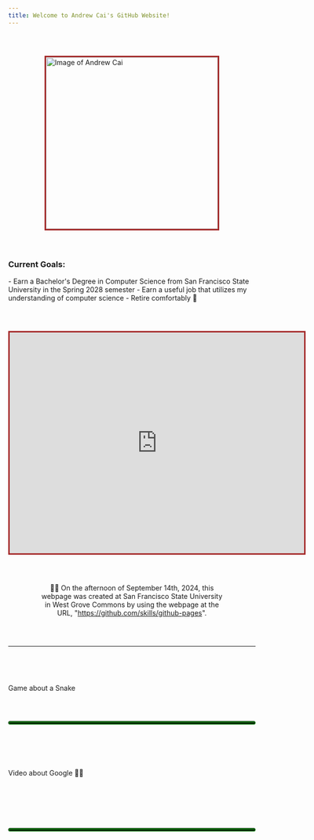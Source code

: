 ```yaml
---
title: Welcome to Andrew Cai's GitHub Website!
---
```


<p style="margin-bottom:2em;white-space:pre"> </p>

<!-- Reminder for editing this webpage: please make my webpages read-only to prevent hacker attacks, because the user is likely to already have access to good social media platforms, and for this webpage, I do not want to use more third-party online platforms so far -->

<img src="https://avatars.githubusercontent.com/u/181604248?s=400&u=88a726ffaab91d761b32cb516b31b18dad0c521c&v=4" alt="Image of Andrew Cai" width="350" height="350" style="border:3px solid brown;vertical-align:middle;display:block;float:none;left:0;right:0;margin:auto">

<p style="margin-bottom:2em;white-space:pre"> </p>

<h3>Current Goals:</h3>
- Earn a Bachelor's Degree in Computer Science from San Francisco State University in the Spring 2028 semester
- Earn a useful job that utilizes my understanding of computer science
- Retire comfortably 👴

<p style="margin-bottom:2em;white-space:pre"> </p>

<iframe src="https://www.google.com/maps/embed?pb=!1m10!1m8!1m3!1d12622.913523266852!2d-122.481876!3d37.72605300000001!3m2!1i1024!2i768!4f13.1!5e0!3m2!1sen!2sus!4v1727420687329!5m2!1sen!2sus" width="600" height="450" style="border:3px solid brown;vertical-align:middle;display:block;float:none;left:0;right:0;margin:auto" allowfullscreen="" loading="lazy" referrerpolicy="no-referrer-when-downgrade"></iframe>

<p style="margin-bottom:2em;white-space:pre"> </p>

<p style="vertical-align:middle;display:block;float:none;left:0;right:0;margin:auto;width:75%;text-align:center">
      👨‍🎓 On the afternoon of September 14th, 2024, this webpage was created at San Francisco State University in West Grove Commons by using the webpage at the URL, "<a href="https://github.com/skills/github-pages">https://github.com/skills/github-pages</a>".
</p>

<p style="margin-bottom:2em;white-space:pre"> </p>

<hr>

<p style="margin-bottom:1em;white-space:pre"> </p>

<details>
      <summary style="width:600px;vertical-align:middle;display:block;float:none;left:0;right:0;margin:auto">
            <p style="margin-bottom:1em;white-space:pre"> </p>
            Game about a Snake
            <p style="margin-bottom:1em;white-space:pre"> </p>
      </summary>
      
      <h3 style="vertical-align:middle;display:block;float:none;left:0;right:0;margin:auto;width:50%;text-align:center">Andrew Cai's Snake Game Program:</h3>
      
      <p style="margin-bottom:2em;white-space:pre"> </p>
      
      <canvas id="canvas" width="500" height="500" style="border:3px solid brown;vertical-align:middle;display:block;float:none;left:0;right:0;margin:auto"></canvas>
      <script src="https://code.jquery.com/jquery-2.1.0.js"></script>
      <script>
            //	Set	up	canvas
            var canvas = document.getElementById("canvas");
            var ctx = canvas.getContext("2d");
            //	Get	the	width	and	height	from	the	canvas	element
            var width = canvas.width;
            var height = canvas.height;
            //	Work	out	the	width	and	height	in	blocks
            var blockSize = 10;
            var widthInBlocks = width / blockSize;
            var heightInBlocks = height / blockSize;
            //	Set	score	to	0
            var score = 0;
            //	Draw	the	border
            var drawBorder = function() {
              ctx.fillStyle = "aquamarine";
              ctx.fillRect(0, 0, width, height);
              ctx.fillStyle = "Gray";
              ctx.fillRect(0, 0, width, blockSize);
              ctx.fillRect(0, height - blockSize, width, blockSize);
              ctx.fillRect(0, 0, blockSize, height);
              ctx.fillRect(width - blockSize, 0, blockSize, height);
            };
            //	Draw	the	score	in	the	top-left	corner
            var drawScore = function() {
              ctx.font = "20px	Courier";
              ctx.fillStyle = "Black";
              ctx.textAlign = "left";
              ctx.textBaseline = "top";
              ctx.fillText("Score:	" + score, blockSize, blockSize);
            };
            //	Clear	the	interval	and	display	Game	Over	text
            var gameOver = function() {
              clearInterval(intervalId);
              ctx.font = "60px	Courier";
              ctx.fillStyle = "Black";
              ctx.textAlign = "center";
              ctx.textBaseline = "middle";
              ctx.fillText("Game	Over", width / 2, height / 2);
            };
            //	Draw	a	circle	(using	the	function	from	Chapter	14)
            var circle = function(x, y, radius, fillCircle) {
              ctx.beginPath();
              ctx.arc(x, y, radius, 0, Math.PI * 2, false);
              if (fillCircle) {
                ctx.fill();
              } else {
                ctx.stroke();
              }
            };
            //	The	Block	constructor
            var Block = function(col, row) {
              this.col = col;
              this.row = row;
            };
            //	Draw	a	square	at	the	block's	location
            Block.prototype.drawSquare = function(color) {
              var x = this.col * blockSize;
              var y = this.row * blockSize;
              ctx.fillStyle = color;
              ctx.fillRect(x, y, blockSize, blockSize);
            };
            //	Draw	a	circle	at	the	block's	location
            Block.prototype.drawCircle = function(color) {
              var centerX = this.col * blockSize + blockSize / 2;
              var centerY = this.row * blockSize + blockSize / 2;
              ctx.fillStyle = color;
              circle(centerX, centerY, blockSize / 2, true);
            };
            //	Check	if	this	block	is	in	the	same	location	as	another	block
            Block.prototype.equal = function(otherBlock) {
              return this.col === otherBlock.col && this.row === otherBlock.row;
            };
            //	The	Snake	constructor
            var Snake = function() {
              this.segments = [
                new Block(7, 5),
                new Block(6, 5),
                new Block(5, 5)
              ];
              this.direction = "right";
              this.nextDirection = "right";
            };
            //	Draw	a	square	for	each	segment	of	the	snake's	body
            Snake.prototype.draw = function() {
              this.segments[0].drawSquare("Green");
              for (var i = 1; i < this.segments.length; i++) {
                if (i % 2 === 1) {
                  this.segments[i].drawSquare("Blue");
                } else if (i % 2 === 0) {
                  this.segments[i].drawSquare("Yellow");
                }
              }
            };
            //	Create	a	new	head	and	add	it	to	the	beginning	of
            //	the	snake	to	move	the	snake	in	its	current	direction
            Snake.prototype.move = function() {
              var head = this.segments[0];
              var newHead;
              this.direction = this.nextDirection;
              if (this.direction === "right") {
                newHead = new Block(head.col + 1, head.row);
              } else if (this.direction === "down") {
                newHead = new Block(head.col, head.row + 1);
              } else if (this.direction === "left") {
                newHead = new Block(head.col - 1, head.row);
              } else if (this.direction === "up") {
                newHead = new Block(head.col, head.row - 1);
              }
              if (this.checkCollision(newHead)) {
                gameOver();
                return;
              }
              this.segments.unshift(newHead);
              if (newHead.equal(apple.position)) {
                score++;
                for (var i = 0; i < this.segments.length; i++) {
                  while (apple.position.equal(this.segments[i])) {
                    apple.move();
                  }
                }
              } else {
                this.segments.pop();
              }
            };
            //	Check	if	the	snake's	new	head	has	collided	with	the	wall	or	itself
            Snake.prototype.checkCollision = function(head) {
              var leftCollision = (head.col === 0);
              var topCollision = (head.row === 0);
              var rightCollision = (head.col === widthInBlocks - 1);
              var bottomCollision = (head.row === heightInBlocks - 1);
              var wallCollision = leftCollision || topCollision ||
                rightCollision || bottomCollision;
              var selfCollision = false;
              for (var i = 0; i < this.segments.length; i++) {
                if (head.equal(this.segments[i])) {
                  selfCollision = true;
                }
              }
              return wallCollision || selfCollision;
            };
            //	Set	the	snake's	next	direction	based	on	the	keyboard
            Snake.prototype.setDirection = function(newDirection) {
              if (this.direction === "up" && newDirection === "down") {
                return;
              } else if (this.direction === "right" && newDirection === "left") {
                return;
              } else if (this.direction === "down" && newDirection === "up") {
                return;
              } else if (this.direction === "left" && newDirection === "right") {
                return;
              }
              this.nextDirection = newDirection;
            };
            //	The	Apple	constructor
            var Apple = function() {
              this.position = new Block(10, 10);
            };
            //	Draw	a	circle	at	the	apple's	location
            Apple.prototype.draw = function() {
              this.position.drawCircle("LimeGreen");
            };
            //	Move	the	apple	to	a	new	random	location
            Apple.prototype.move = function() {
              var randomCol = Math.floor(Math.random() * (widthInBlocks - 2)) + 1;
              var randomRow = Math.floor(Math.random() * (heightInBlocks - 2)) + 1;
              this.position = new Block(randomCol, randomRow);
            };
            //	Create	the	snake	and	apple	objects
            var snake = new Snake();
            var apple = new Apple();
            //	Pass	an	animation	function	to	setInterval
            var intervalId = setInterval(function() {
              ctx.clearRect(0, 0, width, height);
              drawBorder();
              drawScore();
              snake.move();
              snake.draw();
              apple.draw();
            }, 100);
            //	Convert	keycodes	to	directions
            var directions = {
              65: "left",
              87: "up",
              68: "right",
              83: "down"
            };
            //	The	keydown	handler	for	handling	direction	key	presses
            $("body").keydown(function(event) {
              var newDirection = directions[event.keyCode];
              if (newDirection !== undefined) {
                snake.setDirection(newDirection);
              }
            });  
      </script>
      
      <p style="margin-bottom:2em;white-space:pre"> </p>
      
      <details style="border:3px solid green;border-radius:5px;border-style:groove;background-color:aquamarine">
      
            <summary style="width:600px;vertical-align:middle;display:block;float:none;left:0;right:0;margin:auto">
            <p style="margin-bottom:1em;white-space:pre"> </p>
            🧑‍💻 Details of the program shown above
            <p style="margin-bottom:1em;white-space:pre"> </p>
            </summary>
            
            <p style="margin-bottom:1em;white-space:pre"> </p>
            
            <p style="width:600px;vertical-align:middle;display:block;float:none;left:0;right:0;margin:auto">
                  On the evening of September 14th, 2024, at San Francisco State University in West Grove Commons, I wanted to try to evaluate GitHub Pages, so I created the version of a Snake game program directly above this paragraph. The version of a Snake game program directly above this paragraph is from the first three pages in the "Putting It All Together" section of Chapter 17 in Part III of the book, <i>JavaScript for Kids: A Playful Introduction to Programming</i>.
            </p>
            
            <br>
            
            <p style="width:600px;vertical-align:middle;display:block;float:none;left:0;right:0;margin:auto">
            The author of the book is Nick Morgan. Additionally, the illustrator of the book is Miran Lipovača. In addition, the technical reviewer of this book is Angus Croll.
            </p>
            
            <br>
            
            <p style="width:600px;vertical-align:middle;display:block;float:none;left:0;right:0;margin:auto">
            Also, William Pollock is the publisher of this book. Additionally, the production editor of this book is Riley Hoffman. In addition, the developmental editors of this book are William Pollock and Seph Kramer.
            </p>
            
            <br>
            
            <p style="width:600px;vertical-align:middle;display:block;float:none;left:0;right:0;margin:auto">
            Also, the copyeditor of this book is Rachel Monaghan. Additionally, Tina Salameh created the cover illustration of this book. In addition, the compositor of this book is Riley Hoffman.
            </p>
            
            <br>
            
            <p style="width:600px;vertical-align:middle;display:block;float:none;left:0;right:0;margin:auto">
            🧑‍💼 Also, the proofreader of this book is Paula L. Fleming. Additionally, No Starch Press published this book. In addition, the publication date of this book is December 14, 2014.
            </p>
            
            <br>
            
            <p style="width:600px;vertical-align:middle;display:block;float:none;left:0;right:0;margin:auto">To control the snake's movement, press the W, A, S, and D keys on a computer keyboard:</p>
            <ul style="width:600px;vertical-align:middle;display:block;float:none;left:0;right:0;margin:auto">
                  <li>The "W" key: Moves the snake upward</li>
                  <li>The "A" key: Moves the snake to the left</li>
                  <li>The "S" key: Moves the snake downward</li>
                  <li>The "D" key: Moves the snake to the right</li>
            </ul>
            
            <br>
            
            <p style="width:600px;vertical-align:middle;display:block;float:none;left:0;right:0;margin:auto">To restart the game, please reload the webpage.</p>
            <p style="margin-bottom:1em;white-space:pre"> </p>
            
            <p style="width:600px;vertical-align:middle;display:block;float:none;left:0;right:0;margin:auto">JavaScript Code Sample:</p>
            <pre><code style="width:600px;vertical-align:middle;display:block;float:none;left:0;right:0;margin:auto">console.log("Hello, world!");</code></pre>
      </details>
      
      <p style="margin-bottom:2em;white-space:pre"> </p> 

</details>

<hr style="border:3px solid green;border-radius:5px;border-style:groove">

<p style="margin-bottom:2em;white-space:pre"> </p>

<details>
      <summary style="width:600px;vertical-align:middle;display:block;float:none;left:0;right:0;margin:auto">
            <p style="margin-bottom:1em;white-space:pre"> </p>
            Video about Google 🧑‍💻
            <p style="margin-bottom:1em;white-space:pre"> </p>
      </summary>
      
      <h3 style="vertical-align:middle;display:block;float:none;left:0;right:0;margin:auto;width:75%;text-align:center">🧑‍💻 "Google — 25 Years in Search: The Most Searched"</h3>
      
      <p style="margin-bottom:1em;white-space:pre"> </p>
      
      <iframe src="https://www.youtube.com/embed/3KtWfp0UopM" width="350" height="350" title="YouTube video titled 'Google — 25 Years in Search: The Most Searched'" style="border:3px solid brown;vertical-align:middle;display:block;float:none;left:0;right:0;margin:auto"></iframe>
      
      <p style="margin-bottom:1em;white-space:pre"> </p>
      
      <details style="border:3px solid green;border-radius:5px;border-style:groove;background-color:aquamarine">
      
            <summary style="width:600px;vertical-align:middle;display:block;float:none;left:0;right:0;margin:auto">
                  <p style="margin-bottom:1em;white-space:pre"> </p>
                  🧑‍💻 Details of the video shown above
                  <p style="margin-bottom:1em;white-space:pre"> </p>
            </summary>
            
            <p style="margin-bottom:1em;white-space:pre"> </p>
            
            <p style="width:600px;vertical-align:middle;display:block;float:none;left:0;right:0;margin:auto">
                  The video was published on Dec 11, 2023. <br>
                  "Google is celebrating the most searched figures and moments in 25 years of Google Search. From BTS to Taylor Swift, see the moments that have changed the world and inspired the next generation to come. Explore more at <a href="https://trends.google.com/trends/yis/2023/GLOBAL/">https://trends.google.com/trends/yis/2023/GLOBAL/</a> <br>
                  
                  #YearinSearch <br>
                  
                  Audio described version here: <a href="https://www.youtube.com/watch?v=3KtWfp0UopM">https://www.youtube.com/watch?v=3KtWfp0UopM</a> <br>
                  
                  Music by: <br>
                  U2 'I Still Haven’t Found What I’m Looking For' <br>
                  Beyoncé 'Crazy in Love' <br>
                  Taylor Swift 'Wildest Dreams (Taylor's Version)' <br>
                  Tina Turner 'The Best' <br>
                  Composers: Marcel Neumann, Simon Heeger, Christian Vorländer, Hermann Schepetkov <br>
                  Additional Vocals: United Voices Chicago, Hugh O‘Neil <br>
                  Music Producer: Lukas Lehmann <br>
                  Executive Music Producer: Simon Heeger <br>
                  Music production company: 2WEI Music <br>
                  Sfx & Mix: Marcel Neumann" <br>
                  
                  🧑‍🎨 <br>
                  
                  "Footage courtesy of: <br>
                  Major League Baseball footage used with permission of Major League Baseball. All rights reserved. <br>
                  SPIDER-MAN: INTO THE SPIDER-VERSE © 2018 Sony Pictures Animation Inc. All Rights Reserved. Courtesy of Sony Pictures Animation <br>
                  MARVEL and all related character names: © & TM 2023 MARVEL <br>
                  'BARBIE®' and associated trademarks and trade dress are owned by and used with permission of Mattel, Inc. © 2023 Mattel, Inc. All Rights Reserved. <br>
                  Footage provided by Veritone <br>
                  Getty Images <br>
                  BBC Motion Gallery/Getty Images <br>
                  NASA <br>
                  Max Headroom CREATED BY ROCKY MORTON, ANNABEL JANKEL AND GEORGE STONE <br>
                  Scripps National Spelling Bee, all rights reserved <br>
                  The White Helmets <br>
                  Associated Press <br>
                  KGO-TV/ABC7 <br>
                  The Footage Company <br>
                  © 2023 Viacom Media Networks, a division of Viacom International Inc. All Rights Reserved <br>
                  © Henri Calderon for Colossal <br>
                  French Tennis Federation <br>
                  USTA <br>
                  CBS News      "🧑‍💼" <br>
                  NCAA <br>
                  Thanks to © Red Bull Media House <br>
                  Dick Clark Productions <br>
                  Courtesy to FIFA <br>
                  Footage provided by IMG Archive <br>
                  The Pokémon Company International <br>
                  TB12 Sports <br>
                  Disney+ <br>
                  Gracie Films <br>
                  Warner Brothers" 🧑‍🎨 <br>
            </p>
            <p style="margin-bottom:1em;white-space:pre"> </p>
      </details>

</details>

<p style="margin-bottom:2em;white-space:pre"> </p>

<hr style="border:3px solid green;border-radius:5px;border-style:groove">

<p style="margin-bottom:2em;white-space:pre"> </p>
